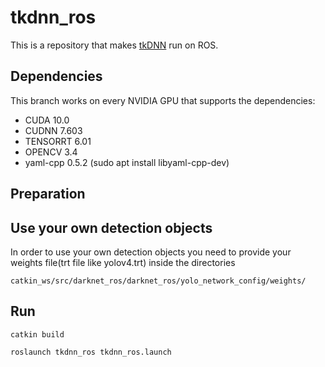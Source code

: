 # tkdnn_ros
This is a repository that makes [tkDNN](https://github.com/ceccocats/tkDNN) run on ROS.

## Dependencies
This branch works on every NVIDIA GPU that supports the dependencies:
- CUDA 10.0
- CUDNN 7.603
- TENSORRT 6.01
- OPENCV 3.4
- yaml-cpp 0.5.2 (sudo apt install libyaml-cpp-dev)

## Preparation

## Use your own detection objects
In order to use your own detection objects you need to provide your weights file(trt file like yolov4.trt) inside the directories
```
catkin_ws/src/darknet_ros/darknet_ros/yolo_network_config/weights/
```

## Run
```
catkin build
```
```
roslaunch tkdnn_ros tkdnn_ros.launch
```
